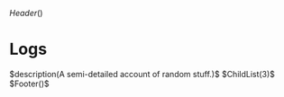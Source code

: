 $Header()$
<h1>Logs</h1>
$description(A semi-detailed account of random stuff.)$
$ChildList(3)$
$Footer()$